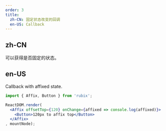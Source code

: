 ```yaml
---
order: 3
title:
  zh-CN: 固定状态改变的回调
  en-US: Callback
---
```


## zh-CN

可以获得是否固定的状态。

## en-US

Callback with affixed state.

````jsx
import { Affix, Button } from 'rubix';

ReactDOM.render(
  <Affix offsetTop={120} onChange={affixed => console.log(affixed)}>
    <Button>120px to affix top</Button>
  </Affix>
, mountNode);
````
